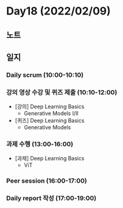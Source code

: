 # Day18 (2022/02/09)

## 노트

## 일지

### Daily scrum (10:00-10:10)

### 강의 영상 수강 및 퀴즈 제출 (10:10-12:00)

  * [강의] Deep Learning Basics
    * Generative Models I/II
  * [퀴즈] Deep Learning Basics
    * Generative Models

### 과제 수행 (13:00-16:00)

  * [과제] Deep Learning Basics
    * ViT

### Peer session (16:00-17:00)

### Daily report 작성 (17:00-19:00)
